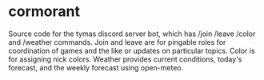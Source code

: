 # cormorant
Source code for the tymas discord server bot, which has /join /leave /color and /weather commands. Join and leave are for pingable roles for coordination of games and the like or updates on particular topics. Color is for assigning nick colors. Weather provides current conditions, today's forecast, and the weekly forecast using open-meteo.
